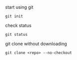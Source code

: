 start using git
```
git init
```

check status
```
git status
```

git clone without downloading
```
git clone <repo> --no-checkout
```

